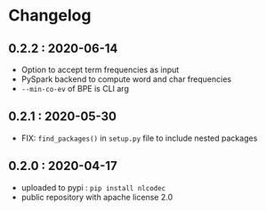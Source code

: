 # Changelog

## 0.2.2 : 2020-06-14
- Option to accept term frequencies as input
- PySpark backend to compute word and char frequencies
- `--min-co-ev` of BPE is CLI arg

## 0.2.1 : 2020-05-30
- FIX: `find_packages()` in `setup.py` file to include nested packages

## 0.2.0 : 2020-04-17
- uploaded to pypi : `pip install nlcodec`
- public repository with apache license 2.0


